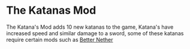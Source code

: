 # The Katanas Mod
The Katana's Mod adds 10 new katanas to the game, Katana's have increased   speed and similar damage to a sword, some of these katanas require certain mods such as [Better Nether]([https://pages.github.com/](https://www.curseforge.com/minecraft/mc-mods/the-katanas-mod))
